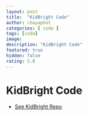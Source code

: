 ```yaml
---
layout: post
title:  "KidBright Code"
author: chayaphol
categories: [ code ]
tags: [code]
image: 
description: "KidBright Code"
featured: true
hidden: false
rating: 5.0
---
```

# KidBright Code
* [See KidBright Repo](assets/KBCode)
